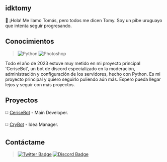 ## idktomy

:wave: ¡Hola! Me llamo Tomás, pero todos me dicen Tomy. Soy un pibe uruguayo que intenta seguir progresando.

## Conocimientos 

> ![Python](https://img.shields.io/badge/Python-000000?style=for-the-badge&logo=python&logoColor=white)
> ![Photoshop](https://img.shields.io/badge/Photoshop-000000?style=for-the-badge&logo=Adobe%20Photoshop&logoColor=white)

Todo el año de 2023 estuve muy metido en mi proyecto principal 'CeriseBot', un bot de discord especializado en la moderación, 
administración y configuración de los servidores, hecho con Python. Es mi proyecto principal y quiero seguirlo puliendo aún más. 
Espero pueda llegar lejos y seguir con más proyectos.

## Proyectos

:white_medium_square: [CeriseBot](https://discord.gg/A4RnqucV4k) - Main Developer.

:white_medium_square: [CryBot](https://discord.gg/xcry) - Idea Manager.

## Contáctame

> [![Twitter Badge](https://img.shields.io/badge/Twitter-000000?style=for-the-badge&logo=twitter&logoColor=white)](https://www.twitter.com/idktomas_/)
> [![Discord Badge](https://img.shields.io/badge/Discord-000000?style=for-the-badge&logo=discord&logoColor=white)](https://discordapp.com/users/454774829162430483)

